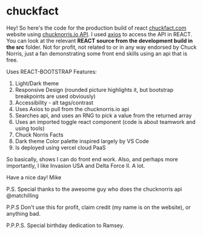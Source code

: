 # chuckfact
Hey! So here's the code for the production build of react [chuckfact.com](https://www.chuckfact.com) website using [chucknorris.io API](https://api.chucknorris.io/). I used [axios](https://www.npmjs.com/package/react-axios?activeTab=readme) to access the API in REACT.
You can look at the relevant **REACT source from the development build in the src** folder. Not for profit, not related to or in any way endorsed by Chuck Norris, just a fan demonstrating some front end skills using an api that is free. 

Uses REACT-BOOTSTRAP
Features:
1. Light/Dark theme
2. Responsive Design (rounded picture highlights it, but bootstrap breakpoints are used obviously)
3. Accessibility - alt tags/contrast
4. Uses Axios to pull from the chucknorris.io api
5. Searches api, and uses an RNG to pick a value from the returned array
6. Uses an imported toggle react component (code is about teamwork and using tools)
7. Chuck Norris Facts
8. Dark theme Color palette inspired largely by VS Code
9. Is deployed using vercel cloud PaaS

So basically, shows I can do front end work. Also, and perhaps more importantly, I like Invasion USA and Delta Force II. A lot.

Have a nice day!
Mike

P.S. Special thanks to the awesome guy who does the chucknorris api @matchilling

P.P.S Don't use this for profit, claim credit (my name is on the website), or anything bad.

P.P.P.S. Special birthday dedication to Ramsey.
